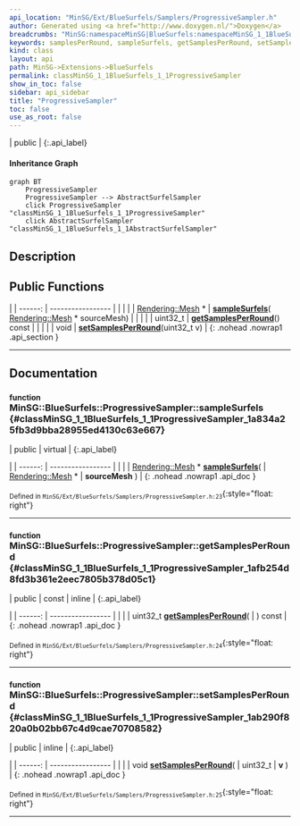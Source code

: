 ```yaml
---
api_location: "MinSG/Ext/BlueSurfels/Samplers/ProgressiveSampler.h"
author: Generated using <a href="http://www.doxygen.nl/">Doxygen</a>
breadcrumbs: "MinSG:namespaceMinSG|BlueSurfels:namespaceMinSG_1_1BlueSurfels"
keywords: samplesPerRound, sampleSurfels, getSamplesPerRound, setSamplesPerRound
kind: class
layout: api
path: MinSG->Extensions->BlueSurfels
permalink: classMinSG_1_1BlueSurfels_1_1ProgressiveSampler
show_in_toc: false
sidebar: api_sidebar
title: "ProgressiveSampler"
toc: false
use_as_root: false
---
```


| public |
{:.api_label}

#### Inheritance Graph

```mermaid
graph BT
	ProgressiveSampler
	ProgressiveSampler --> AbstractSurfelSampler
	click ProgressiveSampler "classMinSG_1_1BlueSurfels_1_1ProgressiveSampler"
	click AbstractSurfelSampler "classMinSG_1_1BlueSurfels_1_1AbstractSurfelSampler"
```

## Description





## Public Functions

|
| ------: | ----------------- |
|  | |
| [Rendering::Mesh](classRendering_1_1Mesh) * | **[sampleSurfels](#classMinSG_1_1BlueSurfels_1_1ProgressiveSampler_1a834a25fb3d9bba28955ed4130c63e667)**( [Rendering::Mesh](classRendering_1_1Mesh) * sourceMesh) |
|  | |
| uint32_t | **[getSamplesPerRound](#classMinSG_1_1BlueSurfels_1_1ProgressiveSampler_1afb254d8fd3b361e2eec7805b378d05c1)**() const |
|  | |
| void | **[setSamplesPerRound](#classMinSG_1_1BlueSurfels_1_1ProgressiveSampler_1ab290f820a0b02bb67c4d9cae70708582)**(uint32_t v) |
{: .nohead .nowrap1 .api_section }


-------------------------------------------------------------------

## Documentation

### <small>function</small><br/> MinSG::BlueSurfels::ProgressiveSampler::sampleSurfels {#classMinSG_1_1BlueSurfels_1_1ProgressiveSampler_1a834a25fb3d9bba28955ed4130c63e667}

| public | virtual |
{:.api_label}

|
| ------: | ----------------- |
|  |
| [Rendering::Mesh](classRendering_1_1Mesh) * **[sampleSurfels](#classMinSG_1_1BlueSurfels_1_1ProgressiveSampler_1a834a25fb3d9bba28955ed4130c63e667)**( |  [Rendering::Mesh](classRendering_1_1Mesh) * | **sourceMesh** ) |
{: .nohead .nowrap1 .api_doc }





<sub>Defined in `MinSG/Ext/BlueSurfels/Samplers/ProgressiveSampler.h:23`</sub>{:style="float: right"}

-------------------------------------------------------------------

### <small>function</small><br/> MinSG::BlueSurfels::ProgressiveSampler::getSamplesPerRound {#classMinSG_1_1BlueSurfels_1_1ProgressiveSampler_1afb254d8fd3b361e2eec7805b378d05c1}

| public | const | inline |
{:.api_label}

|
| ------: | ----------------- |
|  |
| uint32_t **[getSamplesPerRound](#classMinSG_1_1BlueSurfels_1_1ProgressiveSampler_1afb254d8fd3b361e2eec7805b378d05c1)**( |  ) const |
{: .nohead .nowrap1 .api_doc }





<sub>Defined in `MinSG/Ext/BlueSurfels/Samplers/ProgressiveSampler.h:24`</sub>{:style="float: right"}

-------------------------------------------------------------------

### <small>function</small><br/> MinSG::BlueSurfels::ProgressiveSampler::setSamplesPerRound {#classMinSG_1_1BlueSurfels_1_1ProgressiveSampler_1ab290f820a0b02bb67c4d9cae70708582}

| public | inline |
{:.api_label}

|
| ------: | ----------------- |
|  |
| void **[setSamplesPerRound](#classMinSG_1_1BlueSurfels_1_1ProgressiveSampler_1ab290f820a0b02bb67c4d9cae70708582)**( | uint32_t | **v** ) |
{: .nohead .nowrap1 .api_doc }





<sub>Defined in `MinSG/Ext/BlueSurfels/Samplers/ProgressiveSampler.h:25`</sub>{:style="float: right"}

-------------------------------------------------------------------

